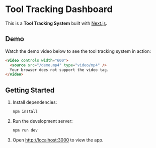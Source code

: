 # Tool Tracking Dashboard

This is a **Tool Tracking System** built with [Next.js](https://nextjs.org).

## Demo

Watch the demo video below to see the tool tracking system in action:

```html
<video controls width="600">
  <source src="/demo.mp4" type="video/mp4" />
  Your browser does not support the video tag.
</video>
```

## Getting Started

1. Install dependencies:
   ```bash
   npm install
   ```

2. Run the development server:
   ```bash
   npm run dev
   ```

3. Open [http://localhost:3000](http://localhost:3000) to view the app.

